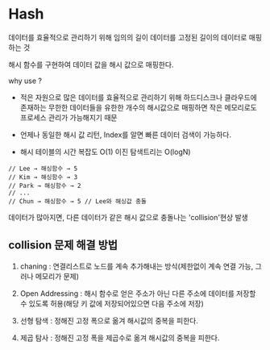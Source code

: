 # Hash

데이터를 효율적으로 관리하기 위해 임의의 길이 데이터를 고정된 길이의 데이터로 매핑하는 것

해시 함수를 구현하여 데이터 값을 해시 값으로 매핑한다.

why use ?

- 적은 자원으로 많은 데이터를 효율적으로 관리하기 위해 하드디스크나 클라우드에 존재하는 무한한 데이터들을 유한한 개수의 해시값으로 매핑하면 작은 메모리로도 프로세스 관리가 가능해지기 때문

- 언제나 동일한 해시 값 리턴, Index를 알면 빠른 데이터 검색이 가능하다.
- 해시 테이블의 시간 복잡도 O(1) 이진 탐색트리는 O(logN)

```
// Lee → 해싱함수 → 5
// Kim → 해싱함수 → 3
// Park → 해싱함수 → 2
// ...
// Chun → 해싱함수 → 5 // Lee와 해싱값 충돌
```

데이터가 많아지면, 다른 데이터가 같은 해시 값으로 충돌나는 'collision'현상 발생

## collision 문제 해결 방법

1. chaning : 연결리스트로 노드를 계속 추가해내는 방식(제한없이 계속 연결 가능, 그러나 메모리가 문제)

2. Open Addressing : 해시 함수로 얻은 주소가 아닌 다른 주소에 데이터를 저장할 수 있도록 허용(해당 키 값에 저장되어있으면 다음 주소에 저장)

3. 선형 탐색 : 정해진 고정 폭으로 옮겨 해시값의 중복을 피한다.

4. 제곱 탐사 : 정해진 고정 폭을 제곱수로 옮겨 해시값의 중복을 피한다.
